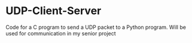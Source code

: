 # UDP-Client-Server
Code for a C program to send a UDP packet to a Python program. Will be used for communication in my senior project
